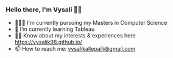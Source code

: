 ### Hello there, I'm Vysali 👋🏼

<!--
**vysalik98/vysalik98** is a ✨ _special_ ✨ repository because its `README.md` (this file) appears on your GitHub profile.

Here are some ideas to get you started:

- 🔭 I’m currently working on ...
-->
- 🙇🏻‍♀️ I'm currently pursuing my Masters in Computer Science
- 🌱 I’m currently learning Tableau
- 🤝🏼 Know about my interests & experiences here https://vysalik98.github.io/
- 📫 How to reach me: vysalikallepalli@gmail.com

